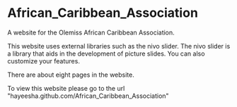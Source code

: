 African_Caribbean_Association
=============================

A website for the Olemiss African Caribbean Association.

This website uses external libraries such as the nivo slider. The nivo slider is a library that aids in the development of picture slides. You can also customize your features.

There are about eight pages in the website.

To view this website please go to the url "hayeesha.github.com/African_Caribbean_Association"
